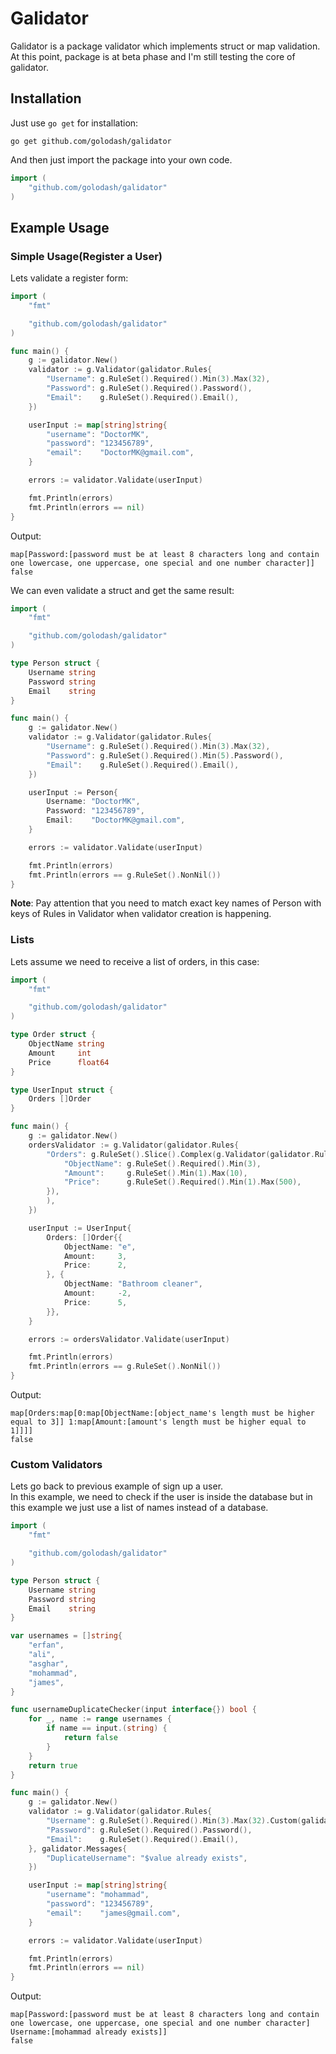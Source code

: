 # Galidator

Galidator is a package validator which implements struct or map validation.\
At this point, package is at beta phase and I'm still testing the core of galidator.

## Installation

Just use `go get` for installation:

```
go get github.com/golodash/galidator
```

And then just import the package into your own code.

```go
import (
	"github.com/golodash/galidator"
)
```

## Example Usage

### Simple Usage(Register a User)

Lets validate a register form:

```go
import (
	"fmt"

	"github.com/golodash/galidator"
)

func main() {
	g := galidator.New()
	validator := g.Validator(galidator.Rules{
		"Username": g.RuleSet().Required().Min(3).Max(32),
		"Password": g.RuleSet().Required().Password(),
		"Email":    g.RuleSet().Required().Email(),
	})

	userInput := map[string]string{
		"username": "DoctorMK",
		"password": "123456789",
		"email":    "DoctorMK@gmail.com",
	}

	errors := validator.Validate(userInput)

	fmt.Println(errors)
	fmt.Println(errors == nil)
}
```

Output:
```
map[Password:[password must be at least 8 characters long and contain one lowercase, one uppercase, one special and one number character]]
false
```

We can even validate a struct and get the same result:

```go
import (
	"fmt"

	"github.com/golodash/galidator"
)

type Person struct {
	Username string
	Password string
	Email    string
}

func main() {
	g := galidator.New()
	validator := g.Validator(galidator.Rules{
		"Username": g.RuleSet().Required().Min(3).Max(32),
		"Password": g.RuleSet().Required().Min(5).Password(),
		"Email":    g.RuleSet().Required().Email(),
	})

	userInput := Person{
		Username: "DoctorMK",
		Password: "123456789",
		Email:    "DoctorMK@gmail.com",
	}

	errors := validator.Validate(userInput)

	fmt.Println(errors)
	fmt.Println(errors == g.RuleSet().NonNil())
}
```

**Note**: Pay attention that you need to match exact key names of Person with keys of Rules in Validator when validator creation is happening.

### Lists

Lets assume we need to receive a list of orders, in this case:

```go
import (
	"fmt"

	"github.com/golodash/galidator"
)

type Order struct {
	ObjectName string
	Amount     int
	Price      float64
}

type UserInput struct {
	Orders []Order
}

func main() {
	g := galidator.New()
	ordersValidator := g.Validator(galidator.Rules{
		"Orders": g.RuleSet().Slice().Complex(g.Validator(galidator.Rules{
			"ObjectName": g.RuleSet().Required().Min(3),
			"Amount":     g.RuleSet().Min(1).Max(10),
			"Price":      g.RuleSet().Required().Min(1).Max(500),
		}),
		),
	})

	userInput := UserInput{
		Orders: []Order{{
			ObjectName: "e",
			Amount:     3,
			Price:      2,
		}, {
			ObjectName: "Bathroom cleaner",
			Amount:     -2,
			Price:      5,
		}},
	}

	errors := ordersValidator.Validate(userInput)

	fmt.Println(errors)
	fmt.Println(errors == g.RuleSet().NonNil())
}
```

Output:
```
map[Orders:map[0:map[ObjectName:[object_name's length must be higher equal to 3]] 1:map[Amount:[amount's length must be higher equal to 1]]]]
false
```

### Custom Validators

Lets go back to previous example of sign up a user.\
In this example, we need to check if the user is inside the database but in this example we just use a list of names instead of a database.

```go
import (
	"fmt"

	"github.com/golodash/galidator"
)

type Person struct {
	Username string
	Password string
	Email    string
}

var usernames = []string{
	"erfan",
	"ali",
	"asghar",
	"mohammad",
	"james",
}

func usernameDuplicateChecker(input interface{}) bool {
	for _, name := range usernames {
		if name == input.(string) {
			return false
		}
	}
	return true
}

func main() {
	g := galidator.New()
	validator := g.Validator(galidator.Rules{
		"Username": g.RuleSet().Required().Min(3).Max(32).Custom(galidator.Validators{"DuplicateUsername": usernameDuplicateChecker}),
		"Password": g.RuleSet().Required().Password(),
		"Email":    g.RuleSet().Required().Email(),
	}, galidator.Messages{
		"DuplicateUsername": "$value already exists",
	})

	userInput := map[string]string{
		"username": "mohammad",
		"password": "123456789",
		"email":    "james@gmail.com",
	}

	errors := validator.Validate(userInput)

	fmt.Println(errors)
	fmt.Println(errors == nil)
}
```

Output:
```
map[Password:[password must be at least 8 characters long and contain one lowercase, one uppercase, one special and one number character] Username:[mohammad already exists]]
false
```
